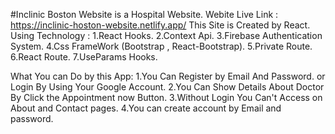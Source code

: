 #Inclinic Boston Website is a Hospital Website.
Webite Live Link : https://inclinic-hoston-website.netlify.app/
This Site is Created by React.
Using Technology :
1.React Hooks.
2.Context Api.
3.Firebase Authentication System.
4.Css FrameWork (Bootstrap , React-Bootstrap).
5.Private Route.
6.React Route.
7.UseParams Hooks.

What You can Do by this App:
1.You Can Register by Email And Password. or Login By Using Your Google Account.
2.You Can Show Details About Doctor By Click the Appointment now Button.
3.Without Login You Can't Access on About and Contact pages.
4.You can create account by Email and password.
